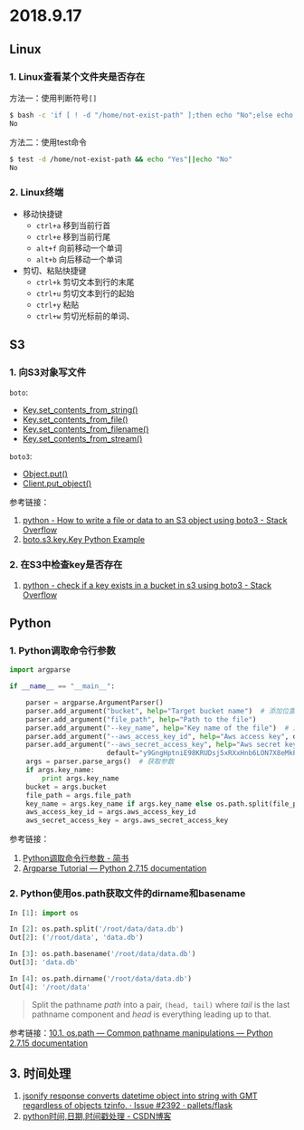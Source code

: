 # 2018.9.17

## Linux

### 1. Linux查看某个文件夹是否存在

方法一：使用判断符号`[]`

```bash
$ bash -c 'if [ ! -d "/home/not-exist-path" ];then echo "No";else echo "Yes";fi'
No
```

方法二：使用test命令

```bash
$ test -d /home/not-exist-path && echo "Yes"||echo "No"
No
```

### 2. Linux终端

* 移动快捷键
  * `ctrl+a` 移到当前行首
  * `ctrl+e` 移到当前行尾
  * `alt+f` 向前移动一个单词
  * `alt+b` 向后移动一个单词
* 剪切、粘贴快捷键
  * `ctrl+k` 剪切文本到行的末尾
  * `ctrl+u` 剪切文本到行的起始
  * `ctrl+y` 粘贴
  * `ctrl+w` 剪切光标前的单词、

## S3

### 1. 向S3对象写文件

`boto`:

- [Key.set_contents_from_string()](https://boto.readthedocs.io/en/latest/ref/s3.html#boto.s3.key.Key.set_contents_from_string)
- [Key.set_contents_from_file()](https://boto.readthedocs.io/en/latest/ref/s3.html#boto.s3.key.Key.set_contents_from_file)
- [Key.set_contents_from_filename()](https://boto.readthedocs.io/en/latest/ref/s3.html#boto.s3.key.Key.set_contents_from_filename)
- [Key.set_contents_from_stream()](https://boto.readthedocs.io/en/latest/ref/s3.html#boto.s3.key.Key.set_contents_from_stream)

`boto3`:

- [Object.put()](https://boto3.readthedocs.io/en/latest/reference/services/s3.html#S3.Object.put)
- [Client.put_object()](https://boto3.readthedocs.io/en/latest/reference/services/s3.html#S3.Client.put_object)

参考链接：

1. [python - How to write a file or data to an S3 object using boto3 - Stack Overflow](https://stackoverflow.com/questions/40336918/how-to-write-a-file-or-data-to-an-s3-object-using-boto3)
2. [boto.s3.key.Key Python Example](https://www.programcreek.com/python/example/94946/boto.s3.key.Key)

### 2. 在S3中检查key是否存在

1. [python - check if a key exists in a bucket in s3 using boto3 - Stack Overflow](https://stackoverflow.com/questions/33842944/check-if-a-key-exists-in-a-bucket-in-s3-using-boto3)

## Python

### 1. Python调取命令行参数

```python
import argparse

if __name__ == "__main__":

    parser = argparse.ArgumentParser()
    parser.add_argument("bucket", help="Target bucket name")  # 添加位置参数
    parser.add_argument("file_path", help="Path to the file")
    parser.add_argument("--key_name", help="Key name of the file")  # 添加可选参数
    parser.add_argument("--aws_access_key_id", help="Aws access key", default="HDAADHTA7WCRZO0197DM")
    parser.add_argument("--aws_secret_access_key", help="Aws secret key",
                        default="y9GngHptniE98KRUDsj5xRXxHnb6LON7X8eMkPDM")  # 设置参数的默认是
    args = parser.parse_args()  # 获取参数
    if args.key_name:
        print args.key_name
    bucket = args.bucket
    file_path = args.file_path
    key_name = args.key_name if args.key_name else os.path.split(file_path)[1]
    aws_access_key_id = args.aws_access_key_id
    aws_secret_access_key = args.aws_secret_access_key
```



参考链接：

1. [Python调取命令行参数 - 简书](https://www.jianshu.com/p/1f9df465b47f)
2. [Argparse Tutorial — Python 2.7.15 documentation](https://docs.python.org/2/howto/argparse.html)

### 2. Python使用os.path获取文件的dirname和basename

```python
In [1]: import os

In [2]: os.path.split('/root/data/data.db')
Out[2]: ('/root/data', 'data.db')

In [3]: os.path.basename('/root/data/data.db')
Out[3]: 'data.db'

In [4]: os.path.dirname('/root/data/data.db')
Out[4]: '/root/data'
```

> Split the pathname *path* into a pair, `(head, tail)` where *tail* is the last pathname component and *head* is everything leading up to that. 

参考链接：[10.1. os.path — Common pathname manipulations — Python 2.7.15 documentation](https://docs.python.org/2/library/os.path.html#os.path.split)

## 3. 时间处理

1. [jsonify response converts datetime object into string with GMT regardless of objects tzinfo. · Issue #2392 · pallets/flask](https://github.com/pallets/flask/issues/2392)
2. [python时间,日期,时间戳处理 - CSDN博客](https://blog.csdn.net/xiaobing_blog/article/details/12591917)

